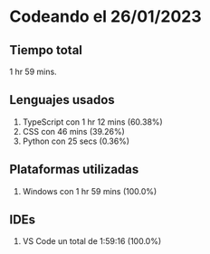 # Codeando el 26/01/2023

## Tiempo total
1 hr 59 mins.

## Lenguajes usados
1. TypeScript con 1 hr 12 mins (60.38%)
1. CSS con 46 mins (39.26%)
1. Python con 25 secs (0.36%)

## Plataformas utilizadas
1. Windows con 1 hr 59 mins (100.0%)

## IDEs
1. VS Code un total de 1:59:16 (100.0%)
